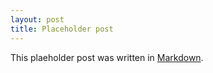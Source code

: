 ```yaml
---
layout: post
title: Placeholder post
---
```


This plaeholder post was written in [Markdown](https://help.github.com/articles/github-flavored-markdown).
